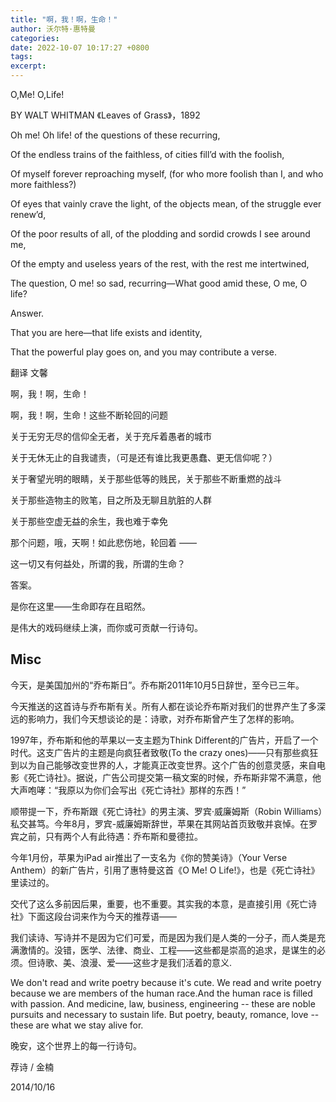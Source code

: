 ```yaml
---
title: "啊，我！啊，生命！"
author: 沃尔特·惠特曼
categories:
date: 2022-10-07 10:17:27 +0800
tags:
excerpt:
---
```


O,Me! O,Life!

BY WALT WHITMAN 《Leaves of Grass》，1892

Oh me! Oh life! of the questions of these recurring,

Of the endless trains of the faithless, of cities fill’d with the foolish,

Of myself forever reproaching myself, (for who more foolish than I, and who more faithless?)

Of eyes that vainly crave the light, of the objects mean, of the struggle ever renew’d,

Of the poor results of all, of the plodding and sordid crowds I see around me,

Of the empty and useless years of the rest, with the rest me intertwined,

The question, O me! so sad, recurring—What good amid these, O me, O life?

Answer.

That you are here—that life exists and identity,

That the powerful play goes on, and you may contribute a verse.



翻译 文馨

啊，我！啊，生命！

啊，我！啊，生命！这些不断轮回的问题

关于无穷无尽的信仰全无者，关于充斥着愚者的城市

关于无休无止的自我谴责，（可是还有谁比我更愚蠢、更无信仰呢？）

关于奢望光明的眼睛，关于那些低等的贱民，关于那些不断重燃的战斗

关于那些造物主的败笔，目之所及无聊且肮脏的人群

关于那些空虚无益的余生，我也难于幸免

那个问题，哦，天啊！如此悲伤地，轮回着 ——

这一切又有何益处，所谓的我，所谓的生命？

答案。

是你在这里——生命即存在且昭然。

是伟大的戏码继续上演，而你或可贡献一行诗句。


## Misc


今天，是美国加州的“乔布斯日”。乔布斯2011年10月5日辞世，至今已三年。



今天推送的这首诗与乔布斯有关。所有人都在谈论乔布斯对我们的世界产生了多深远的影响力，我们今天想谈论的是：诗歌，对乔布斯曾产生了怎样的影响。



1997年，乔布斯和他的苹果以一支主题为Think Different的广告片，开启了一个时代。这支广告片的主题是向疯狂者致敬(To the crazy ones)——只有那些疯狂到以为自己能够改变世界的人，才能真正改变世界。这个广告的创意灵感，来自电影《死亡诗社》。据说，广告公司提交第一稿文案的时候，乔布斯非常不满意，他大声咆哮：“我原以为你们会写出《死亡诗社》那样的东西！”



顺带提一下，乔布斯跟《死亡诗社》的男主演、罗宾·威廉姆斯（Robin Williams）私交甚笃。今年8月，罗宾-威廉姆斯辞世，苹果在其网站首页致敬并哀悼。在罗宾之前，只有两个人有此待遇：乔布斯和曼德拉。



今年1月份，苹果为iPad air推出了一支名为《你的赞美诗》（Your Verse Anthem）的新广告片，引用了惠特曼这首《O Me! O Life!》，也是《死亡诗社》里读过的。



交代了这么多前因后果，重要，也不重要。其实我的本意，是直接引用《死亡诗社》下面这段台词来作为今天的推荐语——



我们读诗、写诗并不是因为它们可爱，而是因为我们是人类的一分子，而人类是充满激情的。没错，医学、法律、商业、工程——这些都是崇高的追求，是谋生的必须。但诗歌、美、浪漫、爱——这些才是我们活着的意义.

We don't read and write poetry because it's cute. We read and write poetry because we are members of the human race.And the human race is filled with passion. And medicine, law, business, engineering -- these are noble pursuits and necessary to sustain life. But poetry, beauty, romance, love -- these are what we stay alive for.



晚安，这个世界上的每一行诗句。



荐诗 / 金楠



2014/10/16